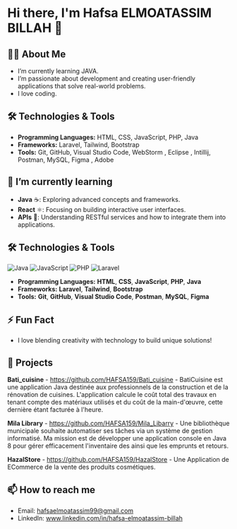 # Hi there, I'm Hafsa ELMOATASSIM BILLAH 👋

## 👨‍💻 About Me
- I’m currently learning JAVA.
- I’m passionate about development and creating user-friendly applications that solve real-world problems.
- I love coding.

## 🛠️ Technologies & Tools
- **Programming Languages:** HTML, CSS, JavaScript, PHP, Java
- **Frameworks:** Laravel, Tailwind, Bootstrap
- **Tools:** Git, GitHub, Visual Studio Code, WebStorm , Eclipse , Intillij, Postman, MySQL, Figma , Adobe

## 🌱 I’m currently learning
- **Java** ☕: Exploring advanced concepts and frameworks.
- **React** ⚛️: Focusing on building interactive user interfaces.
- **APIs** 🔌: Understanding RESTful services and how to integrate them into applications.

## 🛠️ Technologies & Tools
![Java](https://img.shields.io/badge/Java-ED8B00?style=flat-square&logo=java&logoColor=white)
![JavaScript](https://img.shields.io/badge/JavaScript-F7DF1E?style=flat-square&logo=javascript&logoColor=black)
![PHP](https://img.shields.io/badge/PHP-777BB4?style=flat-square&logo=php&logoColor=white)
![Laravel](https://img.shields.io/badge/Laravel-FF2D55?style=flat-square&logo=laravel&logoColor=white)

- **Programming Languages:** **HTML**, **CSS**, **JavaScript**, **PHP**, **Java**
- **Frameworks:** **Laravel**, **Tailwind**, **Bootstrap**
- **Tools:** **Git**, **GitHub**, **Visual Studio Code**, **Postman**, **MySQL**, **Figma**

## ⚡ Fun Fact
- I love blending creativity with technology to build unique solutions!
## 💼 Projects
 **Bati_cuisine** 
     - https://github.com/HAFSA159/Bati_cuisine
     - BatiCuisine est une application Java destinée aux professionnels de la construction et de la rénovation de cuisines. L'application calcule le coût total des travaux en tenant compte des matériaux utilisés         et du coût de la main-d'œuvre, cette dernière étant facturée à l'heure.

**Mila Library** 
    - https://github.com/HAFSA159/Mila_Libarry 
    - Une bibliothèque municipale souhaite automatiser ses tâches via un système de gestion informatisé. Ma mission est de développer une application console en Java 8 pour gérer efficacement l'inventaire des          ainsi que les emprunts et retours.
    
**HazalStore** 
    - https://github.com/HAFSA159/HazalStore 
    - Une Application de ECommerce de la vente des produits cosmétiques.

## 📫 How to reach me
- Email: hafsaelmoatassim99@gmail.com
- LinkedIn: www.linkedin.com/in/hafsa-elmoatassim-billah



